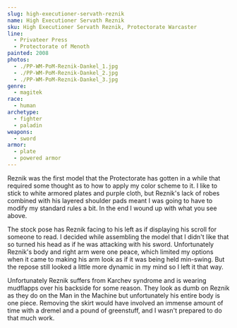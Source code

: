 ```yaml
---
slug: high-executioner-servath-reznik
name: High Executioner Servath Reznik
sku: High Executioner Servath Reznik, Protectorate Warcaster
line:
  - Privateer Press
  - Protectorate of Menoth
painted: 2008
photos:
  - ./PP-WM-PoM-Reznik-Dankel_1.jpg
  - ./PP-WM-PoM-Reznik-Dankel_2.jpg
  - ./PP-WM-PoM-Reznik-Dankel_3.jpg
genre:
  - magitek
race:
  - human
archetype:
  - fighter
  - paladin
weapons:
  - sword
armor:
  - plate
  - powered armor
---
```


Reznik was the first model that the Protectorate has gotten in a while that required some thought as to how to apply my color scheme to it. I like to stick to white armored plates and purple cloth, but Reznik's lack of robes combined with his layered shoulder pads meant I was going to have to modify my standard rules a bit. In the end I wound up with what you see above.

The stock pose has Reznik facing to his left as if displaying his scroll for someone to read. I decided while assembling the model that I didn't like that so turned his head as if he was attacking with his sword. Unfortunately Reznik's body and right arm were one peace, which limited my options when it came to making his arm look as if it was being held min-swing. But the repose still looked a little more dynamic in my mind so I left it that way.

Unfortunately Reznik suffers from Karchev syndrome and is wearing mudflapps over his backside for some reason. They look as dumb on Reznik as they do on the Man in the Machine but unfortunately his entire body is one piece. Removing the skirt would have involved an immense amount of time with a dremel and a pound of greenstuff, and I wasn't prepared to do that much work.
